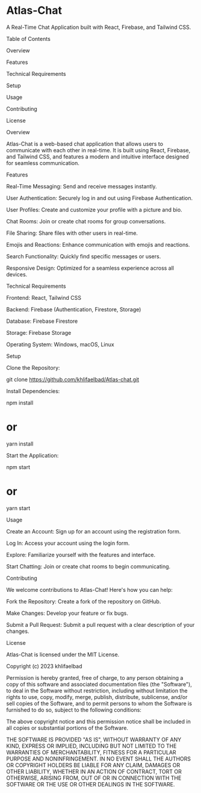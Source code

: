 # Atlas-Chat

A Real-Time Chat Application built with React, Firebase, and Tailwind CSS.

Table of Contents

Overview

Features

Technical Requirements

Setup

Usage

Contributing

License

Overview

Atlas-Chat is a web-based chat application that allows users to communicate with each other in real-time. It is built using React, Firebase, and Tailwind CSS, and features a modern and intuitive interface designed for seamless communication.

Features

Real-Time Messaging: Send and receive messages instantly.

User Authentication: Securely log in and out using Firebase Authentication.

User Profiles: Create and customize your profile with a picture and bio.

Chat Rooms: Join or create chat rooms for group conversations.

File Sharing: Share files with other users in real-time.

Emojis and Reactions: Enhance communication with emojis and reactions.

Search Functionality: Quickly find specific messages or users.

Responsive Design: Optimized for a seamless experience across all devices.

Technical Requirements

Frontend: React, Tailwind CSS

Backend: Firebase (Authentication, Firestore, Storage)

Database: Firebase Firestore

Storage: Firebase Storage

Operating System: Windows, macOS, Linux

Setup

Clone the Repository:

git clone https://github.com/khlifaelbad/Atlas-chat.git

Install Dependencies:

npm install
# or
yarn install

Start the Application:

npm start
# or
yarn start

Usage

Create an Account: Sign up for an account using the registration form.

Log In: Access your account using the login form.

Explore: Familiarize yourself with the features and interface.

Start Chatting: Join or create chat rooms to begin communicating.

Contributing

We welcome contributions to Atlas-Chat! Here's how you can help:

Fork the Repository: Create a fork of the repository on GitHub.

Make Changes: Develop your feature or fix bugs.

Submit a Pull Request: Submit a pull request with a clear description of your changes.

License

Atlas-Chat is licensed under the MIT License.

Copyright (c) 2023 khlifaelbad

Permission is hereby granted, free of charge, to any person obtaining a copy of this software and associated documentation files (the "Software"), to deal in the Software without restriction, including without limitation the rights to use, copy, modify, merge, publish, distribute, sublicense, and/or sell copies of the Software, and to permit persons to whom the Software is furnished to do so, subject to the following conditions:

The above copyright notice and this permission notice shall be included in all copies or substantial portions of the Software.

THE SOFTWARE IS PROVIDED "AS IS", WITHOUT WARRANTY OF ANY KIND, EXPRESS OR IMPLIED, INCLUDING BUT NOT LIMITED TO THE WARRANTIES OF MERCHANTABILITY, FITNESS FOR A PARTICULAR PURPOSE AND NONINFRINGEMENT. IN NO EVENT SHALL THE AUTHORS OR COPYRIGHT HOLDERS BE LIABLE FOR ANY CLAIM, DAMAGES OR OTHER LIABILITY, WHETHER IN AN ACTION OF CONTRACT, TORT OR OTHERWISE, ARISING FROM, OUT OF OR IN CONNECTION WITH THE SOFTWARE OR THE USE OR OTHER DEALINGS IN THE SOFTWARE.

